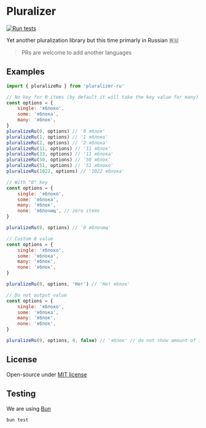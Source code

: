 # Pluralizer

[![Run tests](https://github.com/czernika/pluralizer/actions/workflows/tests.yml/badge.svg)](https://github.com/czernika/pluralizer/actions/workflows/tests.yml)

Yet another pluralization library but this time primarly in Russian 🇷🇺

> PRs are welcome to add another languages

## Examples

```js
import { pluralizeRu } from 'pluralizer-ru'

// No key for 0 items (by default it will take the key value for many)
const options = {
    single: 'яблоко',
    some: 'яблока',
    many: 'яблок',
}
pluralizeRu(0, options) // '0 яблок'
pluralizeRu(1, options) // '1 яблоко'
pluralizeRu(2, options) // '2 яблока'
pluralizeRu(11, options) // '11 яблок'
pluralizeRu(33, options) // '11 яблока'
pluralizeRu(50, options) // '50 яблок'
pluralizeRu(51, options) // '51 яблоко'
pluralizeRu(1022, options) // '1022 яблока'

// With "0" key
const options = {
    single: 'яблоко',
    some: 'яблока',
    many: 'яблок',
    none: 'яблочищ', // zero items
}

pluralizeRu(0, options) // '0 яблочищ'

// Custom 0 value
const options = {
    single: 'яблоко',
    some: 'яблока',
    many: 'яблок',
    none: 'яблок',
}

pluralizeRu(0, options, 'Нет') // 'Нет яблок'

// Do not output value
const options = {
    single: 'яблоко',
    some: 'яблока',
    many: 'яблок',
    none: 'яблок',
}

pluralizeRu(0, options, 0, false) // 'яблок' // do not show amount of items
```

## License

Open-source under [MIT license](LICENSE)

## Testing

We are using [Bun](https://bun.sh/)

```sh
bun test
```
